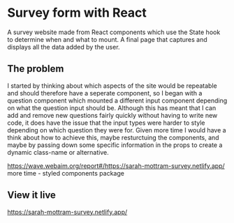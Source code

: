 # Survey form with React

A survey website made from React components which use the State hook to determine when and what to mount. A final page that captures and displays all the data added by the user.

## The problem
I started by thinking about which aspects of the site would be repeatable and should therefore have a seperate component, so I began with a question component which mounted a different input component depending on what the question input should be. Although this has meant that I can add and remove new questions fairly quickly without having to write new code, it does have the issue that the input types were harder to style depending on which question they were for. Given more time I would have a think about how to achieve this, maybe resturctuing the components, and maybe by passing down some specific information in the props to create a dynamic class-name or alternative.

https://wave.webaim.org/report#/https://sarah-mottram-survey.netlify.app/
more time - styled components package

## View it live

https://sarah-mottram-survey.netlify.app/
